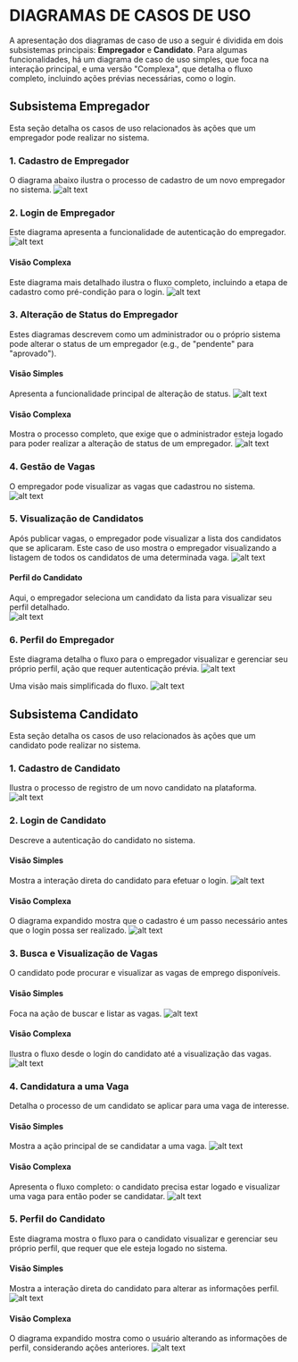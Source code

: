 # DIAGRAMAS DE CASOS DE USO

A apresentação dos diagramas de caso de uso a seguir é dividida em dois subsistemas principais: **Empregador** e **Candidato**. Para algumas funcionalidades, há um diagrama de caso de uso simples, que foca na interação principal, e uma versão "Complexa", que detalha o fluxo completo, incluindo ações prévias necessárias, como o login.

## Subsistema Empregador
Esta seção detalha os casos de uso relacionados às ações que um empregador pode realizar no sistema.

### 1. Cadastro de Empregador
O diagrama abaixo ilustra o processo de cadastro de um novo empregador no sistema.
![alt text](../images/use-case-image/empregador/cadastroEmpregador-UseCase.png)

### 2. Login de Empregador
Este diagrama apresenta a funcionalidade de autenticação do empregador.
![alt text](../images/use-case-image/empregador/loginEmpregador-UseCase.png)

#### Visão Complexa
Este diagrama mais detalhado ilustra o fluxo completo, incluindo a etapa de cadastro como pré-condição para o login.
![alt text](../images/use-case-image/empregador/loginEmpregadorComplex-UseCase.png)

### 3. Alteração de Status do Empregador
Estes diagramas descrevem como um administrador ou o próprio sistema pode alterar o status de um empregador (e.g., de "pendente" para "aprovado").

#### Visão Simples
Apresenta a funcionalidade principal de alteração de status.
![alt text](../images/use-case-image/empregador/alterarStatusEmpregador-Use-Case.png)

#### Visão Complexa
Mostra o processo completo, que exige que o administrador esteja logado para poder realizar a alteração de status de um empregador.
![alt text](../images/use-case-image/empregador/mudarStatusEmpregadorComplex-UserCase.png)


### 4. Gestão de Vagas
O empregador pode visualizar as vagas que cadastrou no sistema.
![alt text](../images/use-case-image/empregador/visualizaVagasEmpregador-UserCase.png)


### 5. Visualização de Candidatos
Após publicar vagas, o empregador pode visualizar a lista dos candidatos que se aplicaram. Este caso de uso mostra o empregador visualizando a listagem de todos os candidatos de uma determinada vaga.
![alt text](../images/use-case-image/empregador/visualizaListaEmpregador-UseCase.png)


#### Perfil do Candidato
Aqui, o empregador seleciona um candidato da lista para visualizar seu perfil detalhado.											
![alt text](../images/use-case-image/empregador/visualizaCandidatoEmpregador-UseCase.png)


### 6. Perfil do Empregador
Este diagrama detalha o fluxo para o empregador visualizar e gerenciar seu próprio perfil, ação que requer autenticação prévia.
![alt text](../images/use-case-image/empregador/perfilEmpregadorComplex-UserCase.png)

Uma visão mais simplificada do fluxo.
![alt text](../images/use-case-image/empregador/perfilEmpregador-UserCase.png)

## Subsistema Candidato
Esta seção detalha os casos de uso relacionados às ações que um candidato pode realizar no sistema.


### 1. Cadastro de Candidato
Ilustra o processo de registro de um novo candidato na plataforma.
![alt text](../images/use-case-image/candidato/cadastroCandidato-UseCase.png)

### 2. Login de Candidato
Descreve a autenticação do candidato no sistema.

#### Visão Simples
Mostra a interação direta do candidato para efetuar o login.
![alt text](../images/use-case-image/candidato/loginCandidato-UseCase.png)

#### Visão Complexa
O diagrama expandido mostra que o cadastro é um passo necessário antes que o login possa ser realizado.
![alt text](../images/use-case-image/candidato/loginCandidatoComplex-UseCase.png)

### 3. Busca e Visualização de Vagas
O candidato pode procurar e visualizar as vagas de emprego disponíveis.

#### Visão Simples
Foca na ação de buscar e listar as vagas.
![alt text](../images/use-case-image/candidato/vagasCandidato-UseCase.png)

#### Visão Complexa
Ilustra o fluxo desde o login do candidato até a visualização das vagas.
![alt text](../images/use-case-image/candidato/vagasCandidatoComplex-UseCase.png)

### 4. Candidatura a uma Vaga
Detalha o processo de um candidato se aplicar para uma vaga de interesse.

#### Visão Simples
Mostra a ação principal de se candidatar a uma vaga.
![alt text](../images/use-case-image/candidato/candidataCandidato-UserCase.png)

#### Visão Complexa
Apresenta o fluxo completo: o candidato precisa estar logado e visualizar uma vaga para então poder se candidatar.
![alt text](../images/use-case-image/candidato/candidataCandidatoComplex-UserCase.png)


### 5. Perfil do Candidato
Este diagrama mostra o fluxo para o candidato visualizar e gerenciar seu próprio perfil, que requer que ele esteja logado no sistema.

#### Visão Simples
Mostra a interação direta do candidato para alterar  as informações perfil.
![alt text](../images/use-case-image/candidato/perfilCandidato-UserCase.png)

#### Visão Complexa
O diagrama expandido mostra como o usuário alterando as informações de perfil, considerando ações anteriores.
![alt text](../images/use-case-image/candidato/perfilCandidatoComplex-UserCase.png)
